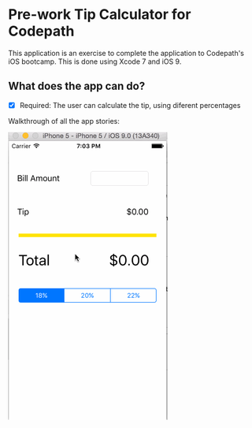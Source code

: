# Pre-work Tip Calculator for Codepath

This application is an exercise to complete the application to Codepath's iOS bootcamp. This is done using Xcode 7 and iOS 9.

## What does the app can do?

* [x] Required: The user can calculate the tip, using diferent percentages 


Walkthrough of all the app stories:

![Video Walkthrough](prework.gif)
